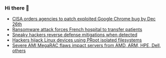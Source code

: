 ### Hi there 👋

<!--START_SECTION:feed-->
* [CISA orders agencies to patch exploited Google Chrome bug by Dec 26th](https://www.bleepingcomputer.com/news/security/cisa-orders-agencies-to-patch-exploited-google-chrome-bug-by-dec-26th/)
* [Ransomware attack forces French hospital to transfer patients](https://www.bleepingcomputer.com/news/security/ransomware-attack-forces-french-hospital-to-transfer-patients/)
* [Sneaky hackers reverse defense mitigations when detected](https://www.bleepingcomputer.com/news/security/sneaky-hackers-reverse-defense-mitigations-when-detected/)
* [Hackers hijack Linux devices using PRoot isolated filesystems](https://www.bleepingcomputer.com/news/security/hackers-hijack-linux-devices-using-proot-isolated-filesystems/)
* [Severe AMI MegaRAC flaws impact servers from AMD, ARM, HPE, Dell, others](https://www.bleepingcomputer.com/news/security/severe-ami-megarac-flaws-impact-servers-from-amd-arm-hpe-dell-others/)
<!--END_SECTION:feed-->

<!--
**frankenk/frankenk** is a ✨ _special_ ✨ repository because its `README.md` (this file) appears on your GitHub profile.

Here are some ideas to get you started:

- 🔭 I’m currently working on ...
- 🌱 I’m currently learning ...
- 👯 I’m looking to collaborate on ...
- 🤔 I’m looking for help with ...
- 💬 Ask me about ...
- 📫 How to reach me: ...
- 😄 Pronouns: ...
- ⚡ Fun fact: ...
-->



